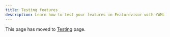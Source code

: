 ```yaml
---
title: Testing features
description: Learn how to test your features in Featurevisor with YAML specs
---
```


This page has moved to [Testing](/docs/testing) page.
